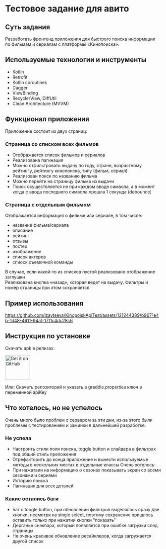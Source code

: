 # Тестовое задание для авито

## Суть задания
Разработать фронтенд приложения для быстрого поиска информации по фильмам и сериалам с платформы «Кинопоиска».


## Используемые технологии и инструменты
- Kotlin
- Retrofit
- Kotlin coroutines
- Dagger
- ViewBinding
- RecyclerView, DiffUtil
- Clean Architecture (MVVM)


## Функционал приложения
Приложение состоит из двух страниц:
### Страница со списком всех фильмов
- Отображается список фильмов и сериалов
- Реализована пагинация
- Можно отфильтровать выдачу по году, стране, возрастному рейтингу, рейтингу кинопоиска, типу (фильм, сериал)
- Реализован поиск по названию фильма
- Можно перейти на страницу фильма из выдачи
- Поиск осуществляется не при каждом вводе символа, а в момент когда с ввода последнего символа прошла 1 секунда (debounce)
### Страница с отдельным фильмом
Отображается информация о фильме или сериале, в том числе:
- название фильма/сериала
- описание
- рейтинг
- отзывы
- постер
- изображение
- список актеров
- спиоск съемочной команды
  
В случае, если какой-то из списков пустой реализовано отображение заглушки  
Реализована кнопка «назад», которая ведет на выдачу. Фильтры и номер страницы при этом сохраняется.

## Пример использования



https://github.com/lzaytseva/KinopoiskApiTest/assets/121244389/b9671e4b-1d48-4611-94af-1711c4dc28c6

## Инструкция по установке
Скачать apk в релизах:  

[<img src="https://github.com/lzaytseva/PlaylistMaker/assets/121244389/0fc85bcc-e88f-4ac8-a3fa-cf0fa9fbcd08"
    alt="Get it on GitHub"
    height="80">](https://github.com/lzaytseva/KinopoiskApiTest/releases/latest)  
    
Или: 
Скачать репозиторий и указать в graddle.properties ключ в переменной apiKey



## Что хотелось, но не успелось
Очень много было проблем с сервером за эти дни, из-за этого были проблемы с тестированием и заминки в дальнейшей разработке.
### Не успела
- Настроить стили поля поиска, toggle button и слайдера в фильтрах под общий стиль преложения
- Отрефакторить до конца приложение и вынести используемые методы в нескольких местах в отдельные классы
Очень хотелось:
- При нажатаии на информацию о сезонах показывать экран со всеми сезонами и сериями
- Историю поиска
- Пагинация для всех деталей
### Какие остались баги
- Баг с toogle button, при обновлении фильтров выделялось сразу две кнопки, несмотря на single select, поэтому сохранение пришлось оставить только при нажатии кнопки "показать"
- Дерганье снэкбара, который появляется при ошибке загрузки след. страницы
- Не очень красивое обновление ресайклеров, когда загружается другой список
